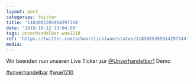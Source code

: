 ```yaml
---
layout: post
categories: twitter
title: '1183005395914297344'
date: '2019-10-12 13:04:00'
tags: unverhandelbar wue1210
ref: 'https://twitter.com/schwarzlichtwue/status/1183005395914297344'
media:
---
```

Wir beenden nun unseren Live Ticker zur [@Unverhandelbar1](https://twitter.com/Unverhandelbar1) Demo

[#unverhandelbar](/t/unverhandelbar) [#wue1210](/t/wue1210)